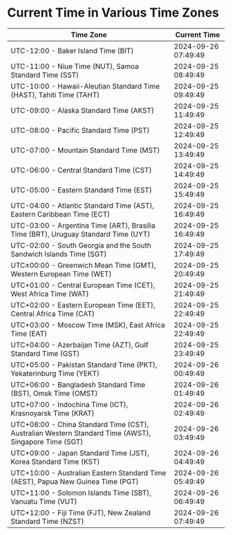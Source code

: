 # Current Time in Various Time Zones

| Time Zone | Current Time |
|-----------|--------------|
| UTC-12:00 - Baker Island Time (BIT) | 2024-09-26 07:49:49 |
| UTC-11:00 - Niue Time (NUT), Samoa Standard Time (SST) | 2024-09-25 08:49:49 |
| UTC-10:00 - Hawaii-Aleutian Standard Time (HAST), Tahiti Time (TAHT) | 2024-09-25 09:49:49 |
| UTC-09:00 - Alaska Standard Time (AKST) | 2024-09-25 11:49:49 |
| UTC-08:00 - Pacific Standard Time (PST) | 2024-09-25 12:49:49 |
| UTC-07:00 - Mountain Standard Time (MST) | 2024-09-25 13:49:49 |
| UTC-06:00 - Central Standard Time (CST) | 2024-09-25 14:49:49 |
| UTC-05:00 - Eastern Standard Time (EST) | 2024-09-25 15:49:49 |
| UTC-04:00 - Atlantic Standard Time (AST), Eastern Caribbean Time (ECT) | 2024-09-25 16:49:49 |
| UTC-03:00 - Argentina Time (ART), Brasília Time (BRT), Uruguay Standard Time (UYT) | 2024-09-25 16:49:49 |
| UTC-02:00 - South Georgia and the South Sandwich Islands Time (SGT) | 2024-09-25 17:49:49 |
| UTC±00:00 - Greenwich Mean Time (GMT), Western European Time (WET) | 2024-09-25 20:49:49 |
| UTC+01:00 - Central European Time (CET), West Africa Time (WAT) | 2024-09-25 21:49:49 |
| UTC+02:00 - Eastern European Time (EET), Central Africa Time (CAT) | 2024-09-25 22:49:49 |
| UTC+03:00 - Moscow Time (MSK), East Africa Time (EAT) | 2024-09-25 22:49:49 |
| UTC+04:00 - Azerbaijan Time (AZT), Gulf Standard Time (GST) | 2024-09-25 23:49:49 |
| UTC+05:00 - Pakistan Standard Time (PKT), Yekaterinburg Time (YEKT) | 2024-09-26 00:49:49 |
| UTC+06:00 - Bangladesh Standard Time (BST), Omsk Time (OMST) | 2024-09-26 01:49:49 |
| UTC+07:00 - Indochina Time (ICT), Krasnoyarsk Time (KRAT) | 2024-09-26 02:49:49 |
| UTC+08:00 - China Standard Time (CST), Australian Western Standard Time (AWST), Singapore Time (SGT) | 2024-09-26 03:49:49 |
| UTC+09:00 - Japan Standard Time (JST), Korea Standard Time (KST) | 2024-09-26 04:49:49 |
| UTC+10:00 - Australian Eastern Standard Time (AEST), Papua New Guinea Time (PGT) | 2024-09-26 05:49:49 |
| UTC+11:00 - Solomon Islands Time (SBT), Vanuatu Time (VUT) | 2024-09-26 06:49:49 |
| UTC+12:00 - Fiji Time (FJT), New Zealand Standard Time (NZST) | 2024-09-26 07:49:49 |
